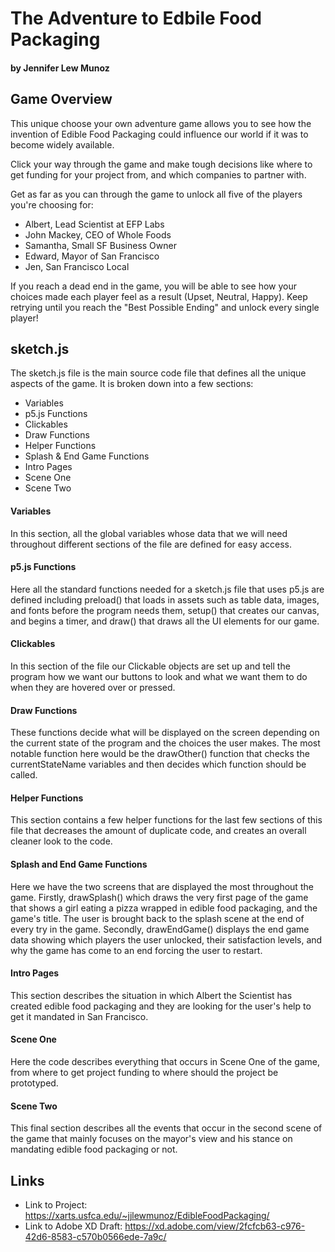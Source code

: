 # The Adventure to Edbile Food Packaging
#### by Jennifer Lew Munoz


## Game Overview
This unique choose your own adventure game allows you to see how the invention of Edible Food Packaging could influence our world if it was to become widely available.
 
Click your way through the game and make tough decisions like where to get funding for your project from, and which companies to partner with.
 
Get as far as you can through the game to unlock all five of the players you're choosing for:
 
- Albert, Lead Scientist at EFP Labs
- John Mackey, CEO of Whole Foods
- Samantha, Small SF Business Owner
- Edward, Mayor of San Francisco
- Jen, San Francisco Local
 
If you reach a dead end in the game, you will be able to see how your choices made each player feel as a result (Upset, Neutral, Happy). Keep retrying until you reach the "Best Possible Ending" and unlock every single player!
 
## sketch.js
The sketch.js file is the main source code file that defines all the unique aspects of the game. It is broken down into a few sections:
 
- Variables
- p5.js Functions
- Clickables
- Draw Functions
- Helper Functions
- Splash & End Game Functions
- Intro Pages
- Scene One
- Scene Two
 
#### Variables
In this section, all the global variables whose data that we will need throughout different sections of the file are defined for easy access.
 
#### p5.js Functions
Here all the standard functions needed for a sketch.js file that uses p5.js are defined including preload() that loads in assets such as table data, images, and fonts before the program needs them, setup() that creates our canvas, and begins a timer, and draw() that draws all the UI elements for our game.
#### Clickables
In this section of the file our Clickable objects are set up and tell the program how we want our buttons to look and what we want them to do when they are hovered over or pressed.
 
#### Draw Functions
These functions decide what will be displayed on the screen depending on the current state of the program and the choices the user makes. The most notable function here would be the drawOther() function that checks the currentStateName variables and then decides which function should be called.
 
#### Helper Functions
This section contains a few helper functions for the last few sections of this file that decreases the amount of duplicate code, and creates an overall cleaner look to the code.
 
#### Splash and End Game Functions
Here we have the two screens that are displayed the most throughout the game. Firstly, drawSplash() which draws the very first page of the game that shows a girl eating a pizza wrapped in edible food packaging, and the game's title. The user is brought back to the splash scene at the end of every try in the game. Secondly, drawEndGame() displays the end game data showing which players the user unlocked, their satisfaction levels, and why the game has come to an end forcing the user to restart.
 
#### Intro Pages
This section describes the situation in which Albert the Scientist has created edible food packaging and they are looking for the user's help to get it mandated in San Francisco.
 
 
#### Scene One
Here the code describes everything that occurs in Scene One of the game, from where to get project funding to where should the project be prototyped.
 
#### Scene Two
This final section describes all the events that occur in the second scene of the game that mainly focuses on the mayor's view and his stance on mandating edible food packaging or not.

## Links
 - Link to Project: https://xarts.usfca.edu/~jjlewmunoz/EdibleFoodPackaging/
 - Link to Adobe XD Draft: https://xd.adobe.com/view/2fcfcb63-c976-42d6-8583-c570b0566ede-7a9c/